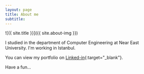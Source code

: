 ```yaml
---
layout: page
title: About me
subtitle:
---
```


![{{ site.title }}]({{ site.about-img }})

I studied in the department of Computer Engineering at Near East University. I'm working in Istanbul.

You can view my portfolio on [Linked-in](https://www.linkedin.com/in/caglareker/){:target="_blank"}.

Have a fun…
